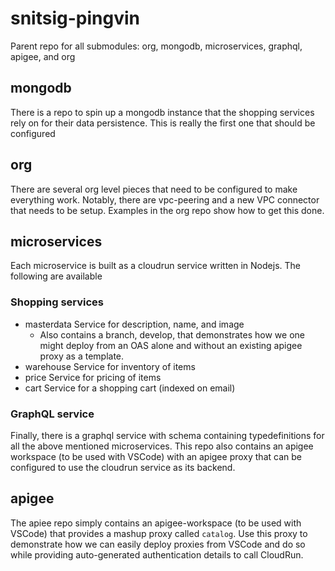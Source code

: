 # snitsig-pingvin
Parent repo for all submodules: org, mongodb, microservices, graphql, apigee, and org

## mongodb
There is a repo to spin up a mongodb instance that the shopping services rely on for their
data persistence. This is really the first one that should be configured

## org
There are several org level pieces that need to be configured to make everything work. Notably,
there are vpc-peering and a new VPC connector that needs to be setup. Examples in the org repo
show how to get this done.

## microservices
Each microservice is built as a cloudrun service written in Nodejs. The following are available

### Shopping services
* masterdata
  Service for description, name, and image
  * Also contains a branch, develop, that demonstrates how we one might deploy from an OAS alone
  and without an existing apigee proxy as a template.
* warehouse
  Service for inventory of items
* price
  Service for pricing of items
* cart
  Service for a shopping cart (indexed on email)

### GraphQL service
Finally, there is a graphql service with schema containing typedefinitions for all the above
mentioned microservices. This repo also contains an apigee workspace (to be used with VSCode) with an apigee proxy that can be
configured to use the cloudrun service as its backend.

## apigee
The apiee repo simply contains an apigee-workspace (to be used with VSCode) that provides a
mashup proxy called `catalog`. Use this proxy to demonstrate how we can easily deploy proxies from VSCode and
do so while providing auto-generated authentication details to call CloudRun.
